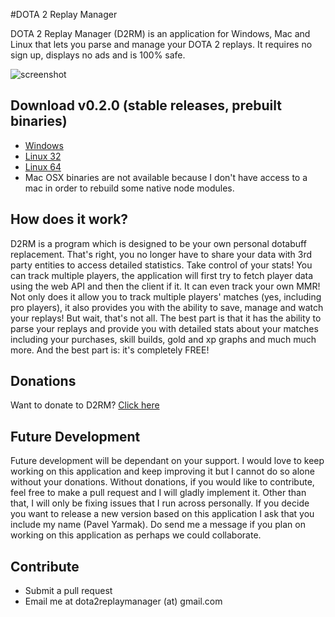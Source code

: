 #DOTA 2 Replay Manager

DOTA 2 Replay Manager (D2RM) is an application for Windows, Mac and Linux that lets you parse and manage your DOTA 2 replays.
It requires no sign up, displays no ads and is 100% safe. 

![screenshot](https://raw.githubusercontent.com/d2rm/website/gh-pages/public/images/screenshots/mmr.PNG)

## Download v0.2.0 (stable releases, prebuilt binaries)
- [Windows](https://github.com/d2rm/d2rm/releases/download/0.2.0/D2RM.exe?raw=true)
- [Linux 32](https://github.com/d2rm/d2rm/releases/download/0.2.0/D2RM-linux32.tar.gz?raw=true)
- [Linux 64](https://github.com/d2rm/d2rm/releases/download/0.2.0/D2RM-linux64.tar.gz?raw=true)
- Mac OSX binaries are not available because I don't have access to a mac in order to rebuild some native node modules.

## How does it work?
D2RM is a program which is designed to be your own personal dotabuff replacement. 
That's right, you no longer have to share your data with 3rd party entities to access detailed statistics. Take control of your stats!
You can track multiple players, the application will first try to fetch player data using the web API and then the client if it. It can even track your own MMR!
Not only does it allow you to track multiple players' matches (yes, including pro players), it also provides you with the ability to save, manage and watch your replays!
But wait, that's not all. The best part is that it has the ability to parse your replays and provide you with detailed stats about your matches including your purchases, skill builds, gold and xp graphs and much much more.
And the best part is: it's completely FREE!

## Donations
Want to donate to D2RM? [Click here](https://www.paypal.com/cgi-bin/webscr?cmd=_donations&business=pyarmak%40gmail%2ecom&lc=CA&item_name=DOTA%202%20Replay%20Manager&currency_code=CAD&bn=PP%2dDonationsBF%3abtn_donateCC_LG%2egif%3aNonHosted)

## Future Development
Future development will be dependant on your support. I would love to keep working on this application and keep improving it but I cannot do so alone without your donations.
Without donations, if you would like to contribute, feel free to make a pull request and I will gladly implement it. Other than that, I will only be fixing issues that I run across personally.
If you decide you want to release a new version based on this application I ask that you include my name (Pavel Yarmak). 
Do send me a message if you plan on working on this application as perhaps we could collaborate.

## Contribute
- Submit a pull request
- Email me at dota2replaymanager (at) gmail.com
